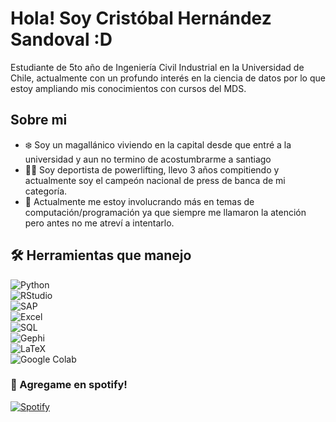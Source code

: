 # Hola! Soy Cristóbal Hernández Sandoval :D
Estudiante de 5to año de Ingeniería Civil Industrial en la Universidad de Chile, actualmente con un profundo interés en la ciencia de datos por lo que estoy ampliando mis conocimientos con cursos del MDS.


## Sobre mi
- ❄️ Soy un magallánico viviendo en la capital desde que entré a la universidad y aun no termino de acostumbrarme a santiago 
- 🏋️‍♂️ Soy deportista de powerlifting, llevo 3 años compitiendo y actualmente soy el campeón nacional de press de banca de mi categoría.
- 📝 Actualmente me estoy involucrando más en temas de computación/programación ya que siempre me llamaron la atención pero antes no me atreví a intentarlo.

## 🛠️ Herramientas que manejo
![Python](https://img.shields.io/badge/Python-3776AB?style=for-the-badge&logo=python&logoColor=white)  
![RStudio](https://img.shields.io/badge/RStudio-75AADB?style=for-the-badge&logo=r&logoColor=white)  
![SAP](https://img.shields.io/badge/SAP-0FAAFF?style=for-the-badge&logo=sap&logoColor=white)  
![Excel](https://img.shields.io/badge/Excel-217346?style=for-the-badge&logo=microsoft-excel&logoColor=white)  
![SQL](https://img.shields.io/badge/SQL-4479A1?style=for-the-badge&logo=mysql&logoColor=white)  
![Gephi](https://img.shields.io/badge/Gephi-0099CC?style=for-the-badge&logo=gephi&logoColor=white)  
![LaTeX](https://img.shields.io/badge/LaTeX-008080?style=for-the-badge&logo=latex&logoColor=white)  
![Google Colab](https://img.shields.io/badge/Google%20Colab-F9AB00?style=for-the-badge&logo=googlecolab&logoColor=white)  

### 🎵 Agregame en spotify!  
[![Spotify](https://img.shields.io/badge/Spotify-1DB954?style=for-the-badge&logo=spotify&logoColor=white)](https://open.spotify.com/user/17nfhl4sfid4944lt3smcjk32?si=70cdd40f296c40bf)